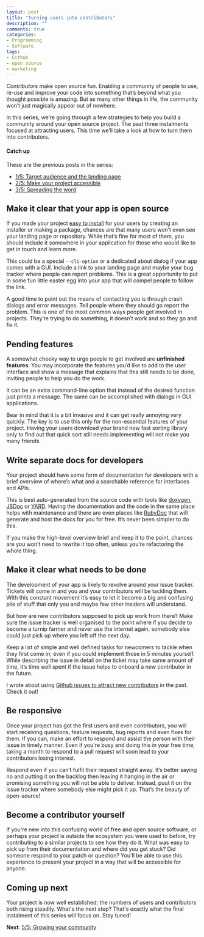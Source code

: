 ```yaml
---
layout: post
title: "Turning users into contributors"
description: ""
comments: true
categories:
- Programming
- Software
tags:
- Github
- open source
- marketing
---
```


_Contributors_ make open source fun. Enabling a community of people to use,
re-use and improve your code into something that’s beyond what you thought
possible is amazing. But as many other things in life, the community won’t just
magically appear out of nowhere.

In this series, we’re going through a few strategies to help you build a
community around your open source project. The past three instalments focused
at attracting users. This time we’ll take a look at how to turn them into
contributors.

#### Catch up

These are the previous posts in the series:

* [1/5: Target audience and the landing
page](http://radek.io/2015/09/14/marketing-for-open-source-projects-1/)
* [2/5: Make your project
accessible](http://radek.io/2015/09/21/marketing-for-open-source-projects-2/)
* [3/5: Spreading the
word](http://radek.io/2015/09/28/marketing-for-open-source-projects-3/)

## Make it clear that your app is open source

If you made your project [easy to
install](http://radek.io/2015/09/21/marketing-for-open-source-projects-2/) for
your users by creating an installer or making a package, chances are that
many users won’t even see your landing page or repository. While that’s fine
for most of them, you should include it somewhere in your application for
those who would like to get in touch and learn more.

This could be a special `--cli-option` or a dedicated about dialog if your app
comes with a GUI. Include a link to your landing page and maybe your bug
tracker where people can report problems. This is a great opportunity to put
in some fun little easter egg into your app that will compel people to follow
the link.

A good time to point out the means of contacting you is through crash dialogs
and error messages. Tell people where they should go report the problem. This
is one of the most common ways people get involved in projects. They’re trying
to do something, it doesn’t work and so they go and fix it.

## Pending features

A somewhat cheeky way to urge people to get involved are **unfinished
features**. You may incorporate the features you’d like to add to the user
interface and show a message that explains that this still needs to be done,
inviting people to help you do the work.

It can be an extra command-line option that instead of the desired function
just prints a message. The same can be accomplished with dialogs in GUI
applications.

Bear in mind that it is a bit invasive and it can get really annoying very
quickly. The key is to use this only for the non-essential features of your
project. Having your users download your brand new fast sorting library only
to find out that quick sort still needs implementing will not make you many
friends.

## Write separate docs for developers

Your project should have some form of documentation for developers with a brief
overview of where’s what and a searchable reference for interfaces and APIs.

This is best auto-generated from the source code with tools like
[doxygen](http://www.stack.nl/~dimitri/doxygen/), [JSDoc](http://usejsdoc.org/)
or [YARD](http://yardoc.org/). Having the documentation and the code in the
same place helps with maintenance and there are even places like
[RubyDoc](http://www.rubydoc.info/) that will generate and host the docs for
you for free. It’s never been simpler to do this.

If you make the high-level overview brief and keep it to the point, chances are
you won’t need to rewrite it too often, unless you’re refactoring the whole
thing.

## Make it clear what needs to be done

The development of your app is likely to revolve around your issue tracker.
Tickets will come in and you and your contributors will be tackling them. With
this constant movement it’s easy to let it become a big and confusing pile of
stuff that only you and maybe few other insiders will understand.

But how are new contributors supposed to pick up work from there? Make sure the
issue tracker is well organised to the point where if you decide to become a
turnip farmer and never use the internet again, somebody else could just pick
up where you left off the next day.

Keep a list of simple and well defined tasks for newcomers to tackle when they
first come in; even if you could implement those in 5 minutes yourself. While
describing the issue in detail on the ticket may take same amount of time, it’s
time well spent if the issue helps to onboard a new contributor in the future.

I wrote about using [Github issues to attract new contributors](http://radek.io/2015/08/24/github-issues/)
in the past. Check it out!

## Be responsive

Once your project has got the first users and even contributors,
you will start receiving questions, feature requests, bug reports and even
fixes for them. If you can, make an effort to respond and assist the person
with their issue in timely manner. Even if you're busy and doing this in your
free time, taking a month to respond to a pull request will soon lead to
your contributors losing interest.

Respond even if you can’t fulfil their request straight away. It’s better
saying no and putting it on the backlog then leaving it hanging in the air or
promising something you will not be able to deliver. Instead, puut it on the
issue tracker where somebody else might pick it up. That’s the beauty of
open-source!

## Become a contributor yourself

If you're new into this confusing world of free and open source software, or
perhaps your project is outside the ecosystem you were used to before, try
contributing to a similar projects to see how they do it. What was easy to pick
up from their documentation and where did you get stuck? Did someone respond to
your patch or question? You'll be able to use this experience to present
your project in a way that will be accessible for anyone.

## Coming up next

Your project is now well established; the numbers of users and contributors
both rising steadily. What's the next step? That's exactly what the final
instalment of this series will focus on. Stay tuned!

**Next**: [5/5: Growing your community](http://radek.io/2015/10/12/marketing-for-open-source-projects-5/)

